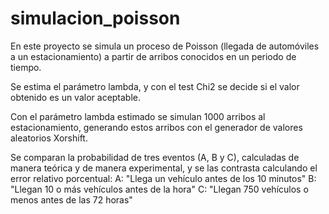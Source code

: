 # simulacion_poisson
En este proyecto se simula un proceso de Poisson (llegada de automóviles a un estacionamiento) a partir de arribos conocidos en un periodo de tiempo.

Se estima el parámetro lambda, y con el test Chi2 se decide si el valor obtenido es un valor aceptable.

Con el parámetro lambda estimado se simulan 1000 arribos al estacionamiento, generando estos arribos con el generador de valores aleatorios Xorshift.

Se comparan la probabilidad de tres eventos (A, B y C), calculadas de manera teórica y de manera experimental, y se las contrasta calculando el error
relativo porcentual:
  A: "Llega un vehículo antes de los 10 minutos"
  B: "Llegan 10 o más vehículos antes de la hora"
  C: "Llegan 750 vehículos o menos antes de las 72 horas"

